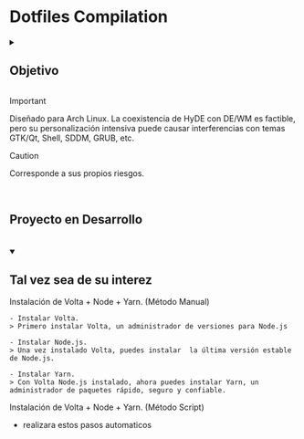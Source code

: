 <h1>Dotfiles Compilation</h1>

<details closed>
  <summary><h2>Objetivo</h2></summary>
  
- Implementar una instalación eficiente y rápida, basada en la instalación mínima de Arch Linux, configurando una interfaz simple y acogedora mediante Hyperland y dotfiles personalizados. 
- Integrar las herramientas esenciales, optimizadas al máximo, para maximizar la productividad en el desarrollo web y la interacción con la terminal.
- Simplificar la mayor cantidad de pasos posibles, permitiendo que tanto principiantes como expertos obtengan su entorno listo para trabajar y aumenten su productividad en el menor tiempo posible.

</details>

> [!IMPORTANT]
> Diseñado para Arch Linux.
> La coexistencia de HyDE con DE/WM es factible, pero su personalización intensiva puede causar interferencias con temas GTK/Qt, Shell, SDDM, GRUB, etc.

> [!CAUTION]
> Corresponde a sus propios riesgos.

<br>
<h2>Proyecto en Desarrollo</h2>
<br>

<details open>
  <summary><h2>Tal vez sea de su interez</h2></summary>
  
Instalación de Volta + Node + Yarn. (Método Manual)

    - Instalar Volta.
    > Primero instalar Volta, un administrador de versiones para Node.js

    - Instalar Node.js.
    > Una vez instalado Volta, puedes instalar  la última versión estable de Node.js.

    - Instalar Yarn.
    > Con Volta Node.js instalado, ahora puedes instalar Yarn, un administrador de paquetes rápido, seguro y confiable.

Instalación de Volta + Node + Yarn.  (Método Script)

- realizara estos pasos automaticos

</details>



  <!--
  Agregar alias en la terminal para ajusta la imagen a la caja del neofetch

alias neofetch="neofetch --size none"
--!>

